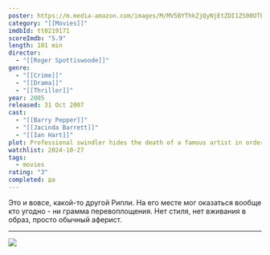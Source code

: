```yaml
---
poster: https://m.media-amazon.com/images/M/MV5BYThkZjQyNjEtZDI1ZS00OTEzLThhNTUtMzk1YmM0MmRkOTRhXkEyXkFqcGc@._V1_SX300.jpg
category: "[[Movies]]"
imdbId: tt0219171
scoreImdb: "5.9"
length: 101 min
director:
  - "[[Roger Spottiswoode]]"
genre:
  - "[[Crime]]"
  - "[[Drama]]"
  - "[[Thriller]]"
year: 2005
released: 31 Oct 2007
cast:
  - "[[Barry Pepper]]"
  - "[[Jacinda Barrett]]"
  - "[[Ian Hart]]"
plot: Professional swindler hides the death of a famous artist in order to earn money by selling pictures on his own behalf.
watchlist: 2024-10-27
tags:
  - movies
rating: "3"
completed: да
---
```

Это и вовсе, какой-то другой Рипли. На его месте мог оказаться вообще кто угодно - ни грамма перевоплощения. Нет стиля, нет вживания в образ, просто обычный аферист.

---
![](https://m.media-amazon.com/images/M/MV5BYThkZjQyNjEtZDI1ZS00OTEzLThhNTUtMzk1YmM0MmRkOTRhXkEyXkFqcGc@._V1_SX300.jpg)
